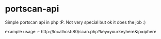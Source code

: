 # portscan-api
Simple portscan api in php :P. Not very special but ok it does the job :)

example usage :- http://localhost:80/scan.php?key=yourkeyhere&ip=iphere
